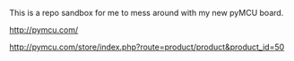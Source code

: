This is a repo sandbox for me to mess around with my new pyMCU board.

http://pymcu.com/

http://pymcu.com/store/index.php?route=product/product&product_id=50
